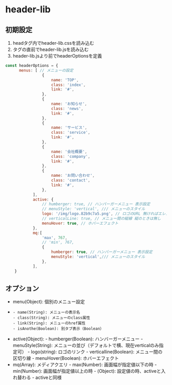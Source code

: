 # header-lib

## 初期設定
1. headタグ内でheader-lib.cssを読み込む
2. </body>タグの直前でheader-lib.jsを読み込む
3. header-lib.jsより前でheaderOptionsを定義
```js
const headerOptions = {
      menus: [ // メニューの設定
                {
                    name: 'TOP',
                    class: 'index',
                    link: '#',
                },
                {
                    name: 'お知らせ',
                    class: 'news',
                    link: '#',
                },
                {
                    name: 'サービス',
                    class: 'service',
                    link: '#',
                },
                {
                    name: '会社概要',
                    class: 'company',
                    link: '#',
                },
                {
                    name: 'お問い合わせ',
                    class: 'contact',
                    link: '#',
                },
            ],
            active: {
                // humberger: true, // ハンバーガーメニュー 表示設定
                // menuStyle: 'vertical', /// メニューのスタイル
                logo: '/img/logo.82b9c7a5.png', // ロゴのURL 無ければエレメント自体非表示
                // verticalLine: true, // メニュー間の縦線 縦のときは無し
                menuHover: true, // ホバーエフェクト
            },
            mq:[
                'max', 767,
                // 'min', 767,
                {
                    humberger: true, // ハンバーガーメニュー 表示設定
                    menuStyle: 'vertical',/// メニューのスタイル
                }, 
            ],
    }
```

## オプション
- menu(Object): 個別のメニュー設定
-     - name(String): メニューの表示名
      - class(String): メニューのclass属性
      - link(String): メニューのhref属性
      - isAnothe(Boolean): 別タブ表示（Boolean）
- active(Object):
      - humberger(Boolean): ハンバーガーメニュー
      - menuStyle(String): メニューの並び（デフォルトで横、現在verticalのみ指定可）
      - logo(string): ロゴのリンク
      - verticalline(Boolean): メニュー間の区切り線
      - menuHover(Boolean): ホバーエフェクト
- mq(Array): メディアクエリ
      - max(Number): 画面幅が指定値以下の時
      - min(Number): 画面幅が指定値以上の時
      - (Object): 設定値の時、activeと入れ替わる
            - activeと同様
